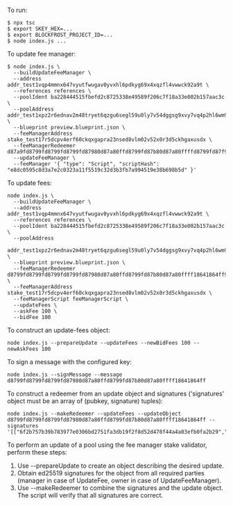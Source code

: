 To run:

```
$ npx tsc
$ export SKEY_HEX=...
$ export BLOCKFROST_PROJECT_ID=...
$ node index.js ...
```

To update fee manager:

```
$ node index.js \
  --buildUpdateFeeManager \
  --address addr_test1vqp4mmnx647vyutfwugav0yvxhl6pdkyg69x4xqzfl4vwwck92a9t \
  --references references \
  --poolIdent ba228444515fbefd2c8725338e49589f206c7f18a33e002b157aac3c \
  --poolAddress addr_test1xpz2r6ednav2m48tryet6qzgu6segl59u0ly7v54dggsg9xvy7vq4p2hl6wm9jdvpgn80ax3xpkm7yrgnxphtrct3klq005j2r \
  --blueprint preview.blueprint.json \
  --feeManagerAddress stake_test17r5dcpv4erf60ckqxgapra23nsed8vlm02v52x0r3d5ckhgaxusdx \
  --feeManagerRedeemer d87a9fd8799fd8799fd8799fd87980d87a80ffd8799fd87b80d87a80ffffd8799fd87f9f581ce8dc0595c8d3a7e2c0323a11f5519c32d3b3fb7a994519e38b698b5dffffff9f8258206f2b757b39b783977e0306bd2751fa3db19f2f8d52d478f44a4a03efb0fa2b2958404fe1e459953eaf74bd2c713272e9e9c3b41a0ddd5b4ab5b4d3730dd216bc0038e63f10c6f703e702a80511c46170fe3d0b997ad75dcc25dabb822a960f31fd0bffff
  --updateFeeManager \
  --feeManager '{ "type": "Script", "scriptHash": "e8dc0595c8d3a7e2c0323a11f5519c32d3b3fb7a994519e38b698b5d" }'
```

To update fees:

```
node index.js \
  --buildUpdateFeeManager \
  --address addr_test1vqp4mmnx647vyutfwugav0yvxhl6pdkyg69x4xqzfl4vwwck92a9t \
  --references references \
  --poolIdent ba228444515fbefd2c8725338e49589f206c7f18a33e002b157aac3c \
  --poolAddress
  addr_test1xpz2r6ednav2m48tryet6qzgu6segl59u0ly7v54dggsg9xvy7vq4p2hl6wm9jdvpgn80ax3xpkm7yrgnxphtrct3klq005j2r \
  --blueprint preview.blueprint.json \
  --feeManagerRedeemer d8799fd8799fd8799fd8799fd87980d87a80ffd8799fd87b80d87a80ffff18641864ff9f8258206f2b757b39b783977e0306bd2751fa3db19f2f8d52d478f44a4a03efb0fa2b295840be71d864bc2c8a5435e6ec1c56c199f90e003724df981f62b71c8123e3f06f11f012f67ca2df0a08995f6383ca5b2d991908912a12f993c7c81ef19ecf4c690bffff \
  --feeManagerAddress stake_test17r5dcpv4erf60ckqxgapra23nsed8vlm02v52x0r3d5ckhgaxusdx \
  --feeManagerScript feeManagerScript \
  --updateFees \
  --askFee 100 \
  --bidFee 100
```

To construct an update-fees object:

```
node index.js --prepareUpdate --updateFees --newBidFees 100 --newAskFees 100
```

To sign a message with the configured key:

```
node index.js --signMessage --message d8799fd8799fd8799fd87980d87a80ffd8799fd87b80d87a80ffff18641864ff
```

To construct a redeemer from an update object and signatures ('signatures'
object must be an array of (pubkey, signature) tuples):

```
node index.js --makeRedeemer --updateFees --updateObject d8799fd8799fd8799fd87980d87a80ffd8799fd87b80d87a80ffff18641864ff --signatures '[["6f2b757b39b783977e0306bd2751fa3db19f2f8d52d478f44a4a03efb0fa2b29","be71d864bc2c8a5435e6ec1c56c199f90e003724df981f62b71c8123e3f06f11f012f67ca2df0a08995f6383ca5b2d991908912a12f993c7c81ef19ecf4c690b"]]'
```

To perform an update of a pool using the fee manager stake validator, perform
these steps:
1. Use --prepareUpdate to create an object describing the desired update.
2. Obtain ed25519 signatures for the object from all required parties (manager
   in case of UpdateFee, owner in case of UpdateFeeManager).
3. Use --makeRedeemer to combine the signatures and the update object. The
   script will verify that all signatures are correct.
